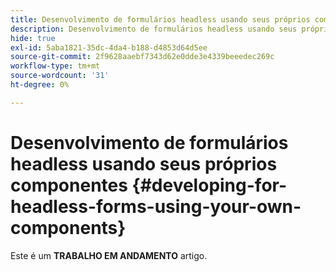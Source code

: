 ```yaml
---
title: Desenvolvimento de formulários headless usando seus próprios componentes
description: Desenvolvimento de formulários headless usando seus próprios componentes
hide: true
exl-id: 5aba1821-35dc-4da4-b188-d4853d64d5ee
source-git-commit: 2f9628aaebf7343d62e0dde3e4339beeedec269c
workflow-type: tm+mt
source-wordcount: '31'
ht-degree: 0%

---
```


# Desenvolvimento de formulários headless usando seus próprios componentes {#developing-for-headless-forms-using-your-own-components}

<span class="preview"> Este é um **TRABALHO EM ANDAMENTO** artigo.</span>
